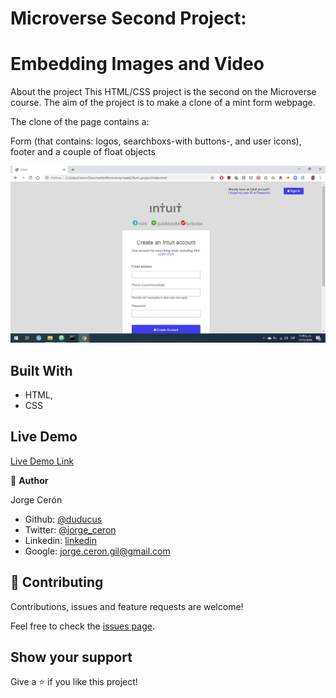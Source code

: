 # Microverse Second Project:
# Embedding Images and Video

About the project
This HTML/CSS project is the second on the Microverse course. The aim of the project is to make a clone of a mint form webpage. 

The clone of the page contains a: 

Form (that contains: logos, searchboxs-with buttons-, and user icons), 
footer 
and a couple of float objects

![screenshot](./app_screenshot.png)

## Built With

- HTML,
- CSS

## Live Demo

[Live Demo Link](https://htmlpreview.github.io/?https://github.com/duducus/form_project/blob/form_feature/index.html)

👤 **Author**

Jorge Cerón 
- Github: [@duducus](https://github.com/duducus)
- Twitter: [@jorge_ceron](https://twitter.com/ceronjorge1)
- Linkedin: [linkedin](https://www.linkedin.com/in/jorge-francisco-cer%C3%B3n-gil-343583113/)
- Google: jorge.ceron.gil@gmail.com


## 🤝 Contributing

Contributions, issues and feature requests are welcome!

Feel free to check the [issues page](https://github.com/duducus/form_project/issues).

## Show your support

Give a ⭐️ if you like this project!
